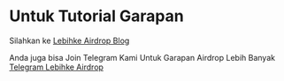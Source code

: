 # Untuk Tutorial Garapan
Silahkan ke 
<a href="https://lebihke-airdrop.blogspot.com/"> Lebihke Airdrop Blog <a>

Anda juga bisa Join Telegram Kami Untuk Garapan Airdrop Lebih Banyak
<a href="https://t.me/lebihkeairdrop"> Telegram Lebihke Airdrop<a>
